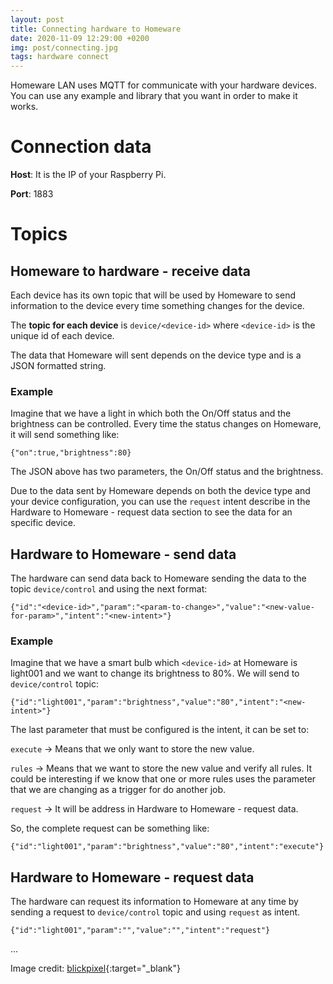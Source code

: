 ```yaml
---
layout: post
title: Connecting hardware to Homeware
date: 2020-11-09 12:29:00 +0200
img: post/connecting.jpg
tags: hardware connect
---
```


Homeware LAN uses MQTT for communicate with your hardware devices. You can use any example and library that you want in order to make it works.

# Connection data
**Host**: It is the IP of your Raspberry Pi.

**Port**: 1883

# Topics
## Homeware to hardware - receive data

Each device has its own topic that will be used by Homeware to send information to the device every time something changes for the device.

The **topic for each device** is ```device/<device-id>``` where ```<device-id>``` is the unique id of each device.

The data that Homeware will sent depends on the device type and is a JSON formatted string.

### Example
Imagine that we have a light in which both the On/Off status and the brightness can be controlled. Every time the status changes on Homeware, it will send something like:

```
{"on":true,"brightness":80}
```

The JSON above has two parameters, the On/Off status and the brightness.

Due to the data sent by Homeware depends on both the device type and your device configuration, you can use the ```request``` intent describe in the Hardware to Homeware - request data section to see the data for an specific device.

## Hardware to Homeware - send data
The hardware can send data back to Homeware sending the data to the topic ```device/control``` and using the next format:

```
{"id":"<device-id>","param":"<param-to-change>","value":"<new-value-for-param>","intent":"<new-intent>"}
```
### Example
Imagine that we have a smart bulb which ```<device-id>``` at Homeware is light001 and we want to change its brightness to 80%. We will send to ```device/control``` topic:

```
{"id":"light001","param":"brightness","value":"80","intent":"<new-intent>"}
```

The last parameter that must be configured is the intent, it can be set to:

```execute``` -> Means that we only want to store the new value.

```rules``` -> Means that we want to store the new value and verify all rules. It could be interesting if we know that one or more rules uses the parameter that we are changing as a trigger for do another job.

```request``` -> It will be address in Hardware to Homeware - request data.

So, the complete request can be something like:

```
{"id":"light001","param":"brightness","value":"80","intent":"execute"}
```

## Hardware to Homeware - request data

The hardware can request its information to Homeware at any time by sending a request to ```device/control``` topic and using ```request``` as intent.

```
{"id":"light001","param":"","value":"","intent":"request"}
```

...

Image credit: [blickpixel](https://pixabay.com/es/photos/cables-de-red-rj45-parche-499792/){:target="_blank"}
